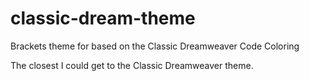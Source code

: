 # classic-dream-theme
Brackets theme for based on the Classic Dreamweaver Code Coloring

The closest I could get to the Classic Dreamweaver theme.
